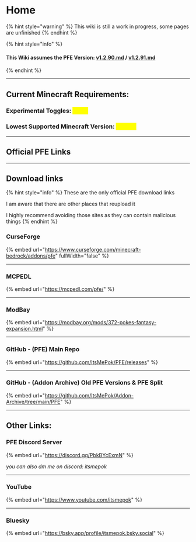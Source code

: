 # Home

{% hint style="warning" %}
This wiki is still a work in progress, some pages are unfinished
{% endhint %}

{% hint style="info" %}
#### This Wiki assumes the PFE Version: [v1.2.90.md](changelog-history/full-releases/v1.2.90.md "mention") / [v1.2.91.md](changelog-history/betas/v1.2.91.md "mention")
{% endhint %}

***

## Current Minecraft Requirements:

### Experimental Toggles: <mark style="color:yellow;">None</mark>

### Lowest Supported Minecraft Version: <mark style="color:yellow;">1.21.70</mark>

***

## Official PFE Links

***

## Download links

{% hint style="info" %}
These are the only official PFE download links

I am aware that there are other places that reupload it

I highly recommend avoiding those sites as they can contain malicious things
{% endhint %}

### CurseForge

{% embed url="https://www.curseforge.com/minecraft-bedrock/addons/pfe" fullWidth="false" %}

***

### MCPEDL

{% embed url="https://mcpedl.com/pfe/" %}

***

### ModBay

{% embed url="https://modbay.org/mods/372-pokes-fantasy-expansion.html" %}

***

### **GitHub - (PFE) Main Repo**

{% embed url="https://github.com/ItsMePok/PFE/releases" %}

***

### GitHub - (Addon Archive) Old PFE Versions & PFE Split

{% embed url="https://github.com/ItsMePok/Addon-Archive/tree/main/PFE" %}

***

## Other Links:



### PFE Discord Server

{% embed url="https://discord.gg/PbkBYcExmN" %}

_you can also dm me on discord: itsmepok_

***

### YouTube

{% embed url="https://www.youtube.com/itsmepok" %}

***

### Bluesky

{% embed url="https://bsky.app/profile/itsmepok.bsky.social" %}
